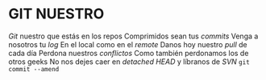 # GIT NUESTRO
*Git* nuestro que estás en los repos Comprimidos sean tus *commits* Venga a nosotros tu *log*
En el local como en el *remote* Danos hoy nuestro *pull* de cada día Perdona nuestros *conflictos*
Como también perdonamos los de otros geeks No nos dejes caer en *detached HEAD*
y líbranos de *SVN*
`git commit --amend`

